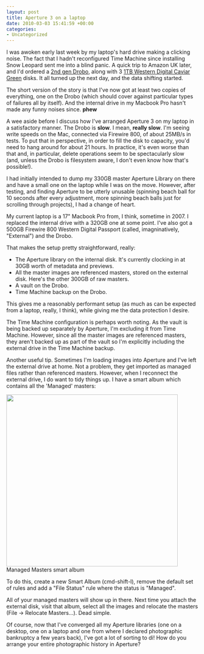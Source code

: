 ```yaml
---
layout: post
title: Aperture 3 on a laptop
date: 2010-03-03 15:41:59 +00:00
categories:
- Uncategorized
---
```

<p>I was awoken early last week by my laptop's hard drive making a clicking noise. The fact that I hadn't reconfigured Time Machine since installing Snow Leopard sent me into a blind panic. A quick trip to Amazon UK later, and I'd ordered a&nbsp;<a href="http://www.drobo.com/products/drobo.php">2nd gen Drobo</a>, along with 3&nbsp;<a href="http://www.wdc.com/en/products/Products.asp?DriveID=773">1TB Western Digital Caviar Green</a>&nbsp;disks. It all turned up the next day, and the data shifting started.</p>
<p>The short version of the story is that I've now got at least two copies of everything, one on the Drobo (which should cover against particular types of failures all by itself). And the internal drive in my Macbook Pro hasn't made any funny noises since.&nbsp;<strong>phew</strong></p>
<p>A wee aside before I discuss how I've arranged Aperture 3 on my laptop in a satisfactory manner. The Drobo is&nbsp;<strong>slow</strong>. I mean,&nbsp;<strong>really slow</strong>. I'm seeing write speeds on the Mac, connected via Firewire 800, of about 25MB/s in tests. To put that in perspective, in order to fill the disk to capacity, you'd need to hang around for about 21 hours. In practice, it's even worse than that and, in particular, delete operations seem to be spectacularly slow (and, unless the Drobo is filesystem aware, I don't even know how that's possible!).</p>
<p>I had initially intended to dump my 330GB master Aperture Library on there and have a small one on the laptop while I was on the move. However, after testing, and finding Aperture to be utterly unusable (spinning beach ball for 10 seconds after every adjustment, more spinning beach balls just for scrolling through projects), I had a change of heart.</p>
<p>My current laptop is a 17" Macbook Pro from, I think, sometime in 2007. I replaced the internal drive with a 320GB one at some point. I've also got a 500GB Firewire 800 Western Digital Passport (called, imagninatively, "External") and the Drobo.</p>
<p>That makes the setup pretty straightforward, really:</p>
<ul>
<li>The Aperture library on the internal disk. It's currently clocking in at 30GB worth of metadata and previews.</li>
<li>All the master images are referenced masters, stored on the external disk. Here's the other 300GB of raw masters.</li>
<li>A vault on the Drobo.</li>
<li>Time Machine backup on the Drobo.</li>
</ul>
<p>This gives me a reasonably performant setup (as much as can be expected from a laptop, really, I think), while giving me the data protection I desire.</p>
<p>The Time Machine configuration is perhaps worth noting. As the vault is being backed up separately by Aperture, I'm excluding it from Time Machine. However, since all the master images are referenced masters, they aren't backed up as part of the vault so I'm explicitly including the external drive in the Time Machine backup.</p>
<p>Another useful tip. Sometimes I'm loading images into Aperture and I've left the external drive at home. Not a problem, they get imported as managed files rather than referenced masters. However, when I reconnect the external drive, I do want to tidy things up. I have a smart album which contains all the 'Managed' masters:</p>
<p><span class="full-image-block ssNonEditable"><span><img style="width: 450px;" src="/storage/post-images/aperture-managed-masters.jpg?__SQUARESPACE_CACHEVERSION=1267614075856" alt="" /></span><span class="thumbnail-caption" style="width: 450px;">Managed Masters smart album</span></span></p>
<p>To do this, create a new Smart Album (cmd-shift-l), remove the default set of rules and add a "File Status" rule where the status is "Managed".</p>
<p>All of your managed masters will show up in there. Next time you attach the external disk, visit that album, select all the images and relocate the masters (File -&gt; Relocate Masters...). Dead simple.</p>
<p>Of course, now that I've converged all my Aperture libraries (one on a desktop, one on a laptop and one from where I declared photographic bankruptcy a few years back), I've got a lot of sorting to di! How do you arrange your entire photographic history in Aperture?</p>
